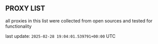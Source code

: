 ## PROXY LIST

all proxies in this list were collected from open sources and tested for functionality

last update: `2025-02-28 19:04:01.539791+00:00` UTC